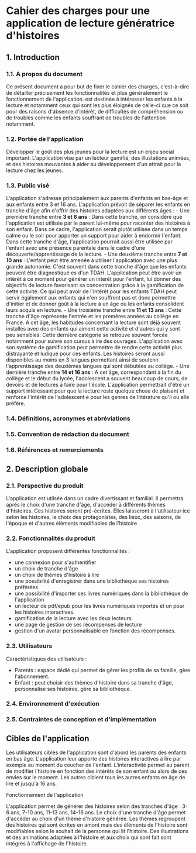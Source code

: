 # Cahier des charges pour une application de lecture génératrice d'histoires

## 1. Introduction

### 1.1. A propos du document

Ce présent document a pour but de fixer le cahier des charges, c'est-à-dire de détailler précisement les fonctionnalités et plus généralement le fonctionnement de l'application. est destinée à intéresser les enfants à la lecture et notamment ceux qui sont les plus éloignés de celle-ci que ce soit pour des raisons d'absence d'intérêt, de difficultés de compréhension ou de troubles comme les enfants souffrant de troubles de l'attention notamment.

### 1.2. Portée de l'application 

Développer le goût des plus jeunes pour la lecture est un enjeu social important. L'application vise par un lecteur gamifié, des illustations animées, et des histoires mouvantes à aider au développement d'un attrait pour la lecture chez les jeunes.

### 1.3. Public visé

L'application s'adresse principalement aux parents d'enfants en bas-âge et aux enfants entre 3 et 16 ans. L'application prévoit de séparer les enfants en tranche d'âge afin d'offrir des histoires adaptées aux différents âges :
    - Une première tranche entre **3 et 6 ans** :
    Dans cette tranche, on considère que l'application est utilisée par le parent lui-même pour raconter des histoires à son enfant. Dans ce cadre, l'application serait plutôt utilisée dans un temps calme ou le soir pour apporter un support pour aider à endormir l'enfant. Dans cette tranche d'âge, l'application pourrait aussi être utilisée par l'enfant avec une présence parentale dans le cadre d'une découverte/apprentissage de la lecture. 
    - Une deuxième tranche entre **7 et 10 ans** :
    L'enfant peut être amenée à utiliser l'application avec une plus grande autonomie. C'est souvent dans cette tranche d'âge que les enfants peuvent être diagnostiqué·es d'un TDAH. L'application peut être avoir un intérêt à ce moment pour générer un interêt pour l'enfant, lui donner des objectifs de lecture favorisant sa concentration grâce à la gamification de cette activité. Ce qui peut avoir de l'intérêt pour les enfants TDAH peut servir également aux enfants qui n'en souffrent pas et donc permettre d'initier et de donner goût à la lecture à un âge où les enfants consolident leurs acquis en lecture.
    - Une troisième tranche entre **11 et 13 ans** : 
    Cette tranche d'âge représente l'entrée et les premères années au collège en France. A cet âge, les habitudes concernant la lecture sont déjà souvent installés avec des enfants qui aiment cette activité et d'autres qui y sont peu sensibles. Cette dernière catégorie se retrouve souvent forcée notamment pour suivre son cursus à ire des ouvrages. L'application avec son système de gamification peut permettre de rendre cette activité plus distrayante et ludique pour ces enfants. Les histoires seront aussi disponibles au moins en 3 langues permettant ainsi de soutenir l'apprentissage des deuxièmes langues qui sont débutées au collège.
    - Une dernière tranche entre **14 et 16 ans** :
    A cet âge, correspondant à la fin du collège et le début du lycée, l'adolescent a souvent beaucoup de cours, de devoirs et de lectures à faire pour l'école. L'application permettrait d'être un support intéressant pour que la lecture reste quelque chose de plaisant et renforce l'intérêt de l'adolescent·e pour les genres de littérature qu'il ou elle préfère.

### 1.4. Définitions, acronymes et abréviations

### 1.5. Convention de rédaction du document

### 1.6. Références et remerciements

## 2. Description globale

### 2.1. Perspective du produit

L'application est utilsée dans un cadre divertissant et familial. Il permettra après le choix d'une tranche d'âge, d'accéder à différents thèmes d'histoires. Ces histoires seront pré-écrites. Elles laisseront à l'utilisateur·ice selon les histoires, le choix des protagonistes, des lieux, des saisons, de l'époque et d'autres éléments modifiables de l'histoire

### 2.2. Fonctionnalités du produit

L'application proposent différentes fonctionnalités :
- une connexion pour s'authentifier
- un choix de tranche d'âge
- un choix de thèmes d'histoire à lire
- une possibilité d'enregistrer dans une bibliothèque ses histoires préférées
- une possibilité d'importer ses livres numériques dans la bibliothèque de l'application
- un lecteur de pdf/epub pour les livres numériques importés et un pour les histoires interactives.
- gamification de la lecture avec les deux lecteurs.
- une page de gestion de ses récompenses de lecture
- gestion d'un avatar personnalisable en fonction des récompenses.

### 2.3. Utilisateurs

Caractéristiques des utilisateurs :

- Parents : espace dédié qui permet de gérer les profils de sa famille, gère l'abonnement.
- Enfant : peut choisir des thèmes d'histoire dans sa tranche d'âge, personnalise ses histoires, gère sa bibliothèque.

### 2.4. Environnement d'exécution

### 2.5. Contraintes de conception et d'implémentation



## Cibles de l'application

Les utilisateurs cibles de l'application sont d'abord les parents des enfants en bas âge. L'application leur apporte des histoires interactives à lire par exemple au moment du coucher de l'enfant. L'interactivité permet au parent de modifier l'histoire en fonction des intérêts de son enfant ou alors de ces envies sur le moment. Les autres ciblent tous les autres enfants en âge de lire et jusqu'à 16 ans.
 
 Fonctionnement de l'application

L'application permet de générer des histoires selon des tranches d'âge : 3-6 ans, 7-10 ans, 11-13 ans, 14-16 ans.
Le choix d'une tranche d'âge permet d'accéder au choix d'un thème d'histoire générée. Les thèmes regroupent des histoires qui sont écrites en amont mais des éléments de l'histoire sont modifiables selon le souhait de la personne qui lit l'histoire. Des illustrations et des animations adaptées à l'histoire et aux choix qui sont fait sont intégrés à l'affichage de l'histoire.